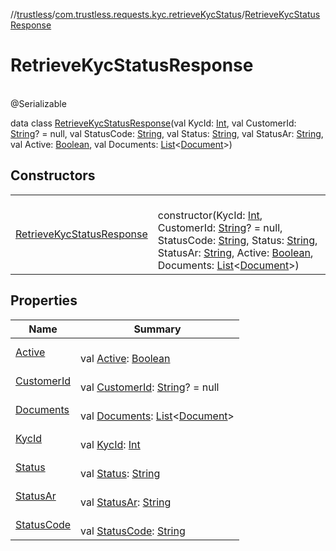 //[trustless](../../../index.md)/[com.trustless.requests.kyc.retrieveKycStatus](../index.md)/[RetrieveKycStatusResponse](index.md)

# RetrieveKycStatusResponse

\
@Serializable

data class [RetrieveKycStatusResponse](index.md)(val KycId: [Int](https://kotlinlang.org/api/latest/jvm/stdlib/kotlin/-int/index.html), val CustomerId: [String](https://kotlinlang.org/api/latest/jvm/stdlib/kotlin/-string/index.html)? = null, val StatusCode: [String](https://kotlinlang.org/api/latest/jvm/stdlib/kotlin/-string/index.html), val Status: [String](https://kotlinlang.org/api/latest/jvm/stdlib/kotlin/-string/index.html), val StatusAr: [String](https://kotlinlang.org/api/latest/jvm/stdlib/kotlin/-string/index.html), val Active: [Boolean](https://kotlinlang.org/api/latest/jvm/stdlib/kotlin/-boolean/index.html), val Documents: [List](https://kotlinlang.org/api/latest/jvm/stdlib/kotlin.collections/-list/index.html)&lt;[Document](../-document/index.md)&gt;)

## Constructors

| | |
|---|---|
| [RetrieveKycStatusResponse](-retrieve-kyc-status-response.md) | <br>constructor(KycId: [Int](https://kotlinlang.org/api/latest/jvm/stdlib/kotlin/-int/index.html), CustomerId: [String](https://kotlinlang.org/api/latest/jvm/stdlib/kotlin/-string/index.html)? = null, StatusCode: [String](https://kotlinlang.org/api/latest/jvm/stdlib/kotlin/-string/index.html), Status: [String](https://kotlinlang.org/api/latest/jvm/stdlib/kotlin/-string/index.html), StatusAr: [String](https://kotlinlang.org/api/latest/jvm/stdlib/kotlin/-string/index.html), Active: [Boolean](https://kotlinlang.org/api/latest/jvm/stdlib/kotlin/-boolean/index.html), Documents: [List](https://kotlinlang.org/api/latest/jvm/stdlib/kotlin.collections/-list/index.html)&lt;[Document](../-document/index.md)&gt;) |

## Properties

| Name | Summary |
|---|---|
| [Active](-active.md) | <br>val [Active](-active.md): [Boolean](https://kotlinlang.org/api/latest/jvm/stdlib/kotlin/-boolean/index.html) |
| [CustomerId](-customer-id.md) | <br>val [CustomerId](-customer-id.md): [String](https://kotlinlang.org/api/latest/jvm/stdlib/kotlin/-string/index.html)? = null |
| [Documents](-documents.md) | <br>val [Documents](-documents.md): [List](https://kotlinlang.org/api/latest/jvm/stdlib/kotlin.collections/-list/index.html)&lt;[Document](../-document/index.md)&gt; |
| [KycId](-kyc-id.md) | <br>val [KycId](-kyc-id.md): [Int](https://kotlinlang.org/api/latest/jvm/stdlib/kotlin/-int/index.html) |
| [Status](-status.md) | <br>val [Status](-status.md): [String](https://kotlinlang.org/api/latest/jvm/stdlib/kotlin/-string/index.html) |
| [StatusAr](-status-ar.md) | <br>val [StatusAr](-status-ar.md): [String](https://kotlinlang.org/api/latest/jvm/stdlib/kotlin/-string/index.html) |
| [StatusCode](-status-code.md) | <br>val [StatusCode](-status-code.md): [String](https://kotlinlang.org/api/latest/jvm/stdlib/kotlin/-string/index.html) |
